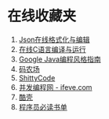 在线收藏夹
====

1. [Json在线格式化与编辑](http://www.bejson.com/go.html?u=http://www.bejson.com/jsoneditoronline/ "悬浮弹出属性")
2. [在线C语言编译与运行](http://ideone.com/)
3. [Google Java编程风格指南](http://hawstein.com/posts/google-java-style.html)
4. [码农场](http://www.hankcs.com/)
5. [ShittyCode](http://myshittycode.com/)
6. [并发编程网 - ifeve.com](http://ifeve.com/)
7. [酷壳](http://coolshell.cn/)
8. [程序员必读书单](http://lucida.me/blog/developer-reading-list/)
